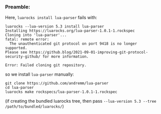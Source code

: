 ### Preamble:

Here, `luarocks install lua-parser` fails with:

```
luarocks --lua-version 5.3 install lua-parser
Installing https://luarocks.org/lua-parser-1.0.1-1.rockspec
Cloning into 'lua-parser'...
fatal: remote error:
  The unauthenticated git protocol on port 9418 is no longer supported.
Please see https://github.blog/2021-09-01-improving-git-protocol-security-github/ for more information.

Error: Failed cloning git repository.
```

so we install `lua-parser` manually:

```
git clone https://github.com/andremm/lua-parser
cd lua-parser
luarocks make rockspecs/lua-parser-1.0.1-1.rockspec
```

(if creating the bundled luarocks tree, then pass `--lua-version 5.3 --tree /path/to/bundled/luarocks/`)
